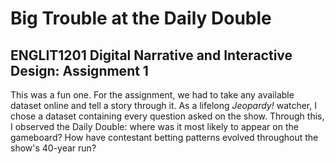 # Big Trouble at the Daily Double

## ENGLIT1201 Digital Narrative and Interactive Design: Assignment 1

This was a fun one. For the assignment, we had to take any available dataset online and tell a story through it. As a lifelong *Jeopardy!* watcher, I chose a dataset containing every question asked on the show. Through this, I observed the Daily Double: where was it most likely to appear on the gameboard? How have contestant betting patterns evolved throughout the show's 40-year run?
